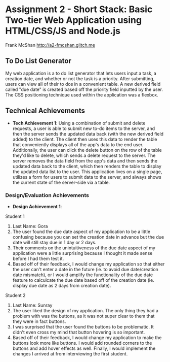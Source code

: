 Assignment 2 - Short Stack: Basic Two-tier Web Application using HTML/CSS/JS and Node.js  
===

Frank McShan
http://a2-fmcshan.glitch.me

## To Do List Generator
My web application is a to do list generator that lets users input a task, a creation date, and whether or not the task is a priority. After submitting, users can view all of their to dos in a convenient table. A new derived field called "due date" is created based off the priority field inputted by the user. The CSS positioning technique used within the application was a flexbox.

## Technical Achievements
- **Tech Achievement 1**: Using a combination of submit and delete requests, a user is able to submit new to-do items to the server, and then the server sends the updated data back (with the new derived field added) to the client. The client then uses this data to render the table that conveniently displays all of the app's data to the end user. Additionally, the user can click the delete button on the row of the table they'd like to delete, which sends a delete request to the server. The server removes the data field from the app's data and then sends the updated data back to the client, which then renders the table to display the updated data list to the user. This application lives on a single page, utilizes a form for users to submit data to the server, and always shows the current state of the server-side via a table.

### Design/Evaluation Achievements
- **Design Achievement 1**: 

Student 1
1. Last Name: Gora
2. The user found the due date aspect of my application to be a little confusing because you can set the creation date in advance but the due date will still stay due in 1 day or 2 days.
3. Their comments on the unintuitiveness of the due date aspect of my application were a little surprising because I thought it made sense before I had them test it.
4. Based off of their feedback, I would change my application so that either the user can't enter a date in the future (ie. to avoid due date/creation date mismatch), or I would amplify the functionality of the due date feature to calculcate the due date based off of the creation date (ie. display due date as 2 days from creation date).

Student 2
1. Last Name: Sunray
2. The user liked the design of my application. The only thing they had a problem with was the buttons, as it was not super clear to them that they were in fact buttons.
3. I was surprised that the user found the buttons to be problematic. It didn't even cross my mind that button hovering is so important.
4. Based off of their feedback, I would change my application to make the buttons look more like buttons. I would add rounded corners to the buttons and add hover effects as well. Finally, I would implement the changes I arrived at from interviewing the first student.
